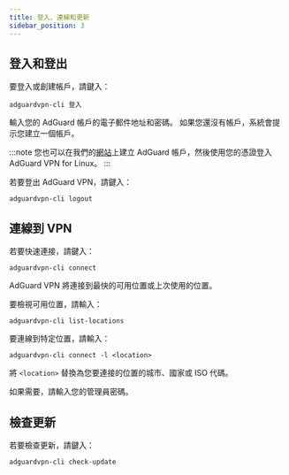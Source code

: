 ```yaml
---
title: 登入、連線和更新
sidebar_position: 3
---
```


## 登入和登出

要登入或創建帳戶，請鍵入：

```
adguardvpn-cli 登入
```

輸入您的 AdGuard 帳戶的電子郵件地址和密碼。 如果您還沒有帳戶，系統會提示您建立一個帳戶。

:::note
您也可以在我們的[網站](https://auth.adguard.com/login.html)上建立 AdGuard 帳戶，然後使用您的憑證登入 AdGuard VPN for Linux。
:::

若要登出 AdGuard VPN，請鍵入：

```
adguardvpn-cli logout
```

## 連線到 VPN

若要快速連接，請鍵入：

```
adguardvpn-cli connect
```

AdGuard VPN 將連接到最快的可用位置或上次使用的位置。

要檢視可用位置，請輸入：

```
adguardvpn-cli list-locations
```

要連線到特定位置，請輸入：

```
adguardvpn-cli connect -l <location>
```

將 `<location>` 替換為您要連接的位置的城市、國家或 ISO 代碼。

如果需要，請輸入您的管理員密碼。

## 檢查更新

若要檢查更新，請鍵入：

```
adguardvpn-cli check-update
```
